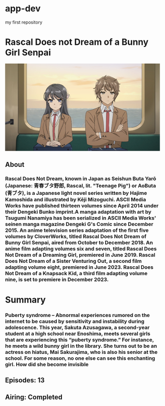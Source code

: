 # app-dev
my first repository
# Rascal Does not Dream of a Bunny Girl Senpai
![alt text](Rascal.png)
## About
### Rascal Does Not Dream, known in Japan as Seishun Buta Yarō (Japanese: 青春ブタ野郎, Rascal, lit. "Teenage Pig") or AoButa (青ブタ), is a Japanese light novel series written by Hajime Kamoshida and illustrated by Kēji Mizoguchi. ASCII Media Works have published thirteen volumes since April 2014 under their Dengeki Bunko imprint.A manga adaptation with art by Tsugumi Nanamiya has been serialized in ASCII Media Works' seinen manga magazine Dengeki G's Comic since December 2015. An anime television series adaptation of the first five volumes by CloverWorks, titled Rascal Does Not Dream of Bunny Girl Senpai, aired from October to December 2018. An anime film adapting volumes six and seven, titled Rascal Does Not Dream of a Dreaming Girl, premiered in June 2019. Rascal Does Not Dream of a Sister Venturing Out, a second film adapting volume eight, premiered in June 2023. Rascal Does Not Dream of a Knapsack Kid, a third film adapting volume nine, is set to premiere in December 2023.
>
# Summary
### Puberty syndrome – Abnormal experiences rumored on the internet to be caused by sensitivity and instability during adolescence. This year, Sakuta Azusagawa, a second-year student at a high school near Enoshima, meets several girls that are experiencing this “puberty syndrome.” For instance, he meets a wild bunny girl in the library. She turns out to be an actress on hiatus, Mai Sakurajima, who is also his senior at the school. For some reason, no one else can see this enchanting girl. How did she become invisible
>
## Episodes: 13 
## Airing: Completed
